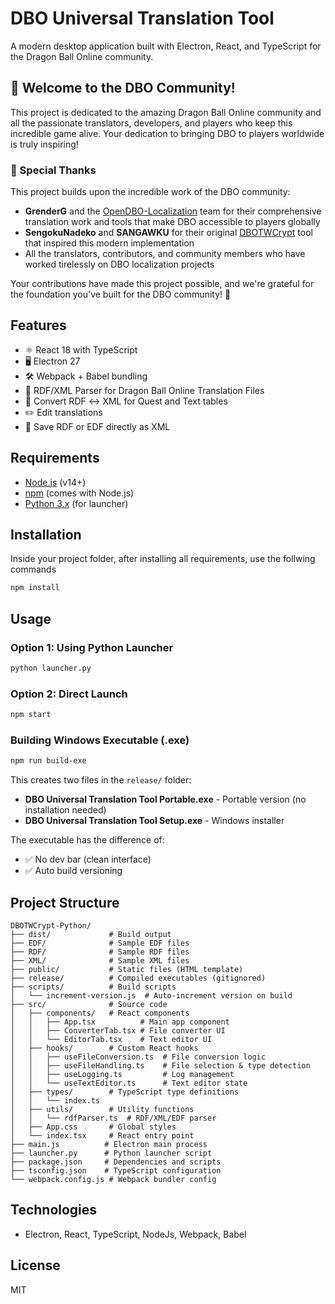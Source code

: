 # DBO Universal Translation Tool

A modern desktop application built with Electron, React, and TypeScript for the Dragon Ball Online community.

## 🐉 Welcome to the DBO Community!

This project is dedicated to the amazing Dragon Ball Online community and all the passionate translators, developers, and players who keep this incredible game alive. Your dedication to bringing DBO to players worldwide is truly inspiring!

### 🙏 Special Thanks

This project builds upon the incredible work of the DBO community:

- **GrenderG** and the [OpenDBO-Localization](https://github.com/OpenDBO/OpenDBO-Localization) team for their comprehensive translation work and tools that make DBO accessible to players globally
- **SengokuNadeko** and **SANGAWKU** for their original [DBOTWCrypt](https://github.com/keykk/DBOTWCrypt) tool that inspired this modern implementation
- All the translators, contributors, and community members who have worked tirelessly on DBO localization projects

Your contributions have made this project possible, and we're grateful for the foundation you've built for the DBO community! 🚀

## Features

- ⚛️  React 18 with TypeScript
- 🖥️  Electron 27
- 🛠️  Webpack + Babel bundling
- 📄 RDF/XML Parser for Dragon Ball Online Translation Files
- 🔁 Convert RDF ↔️ XML for Quest and Text tables
- ✏️  Edit translations
- 💾 Save RDF or EDF directly as XML

## Requirements

- [Node.js](https://nodejs.org/) (v14+)
- [npm](https://www.npmjs.com/) (comes with Node.js)
- [Python 3.x](https://www.python.org/downloads/) (for launcher)

## Installation

Inside your project folder, after installing all requirements, use the follwing commands

```bash
npm install
```

## Usage

### Option 1: Using Python Launcher
```bash
python launcher.py
```

### Option 2: Direct Launch
```bash
npm start
```

### Building Windows Executable (.exe)
```bash
npm run build-exe
```

This creates two files in the `release/` folder:
- **DBO Universal Translation Tool Portable.exe** - Portable version (no installation needed)
- **DBO Universal Translation Tool Setup.exe** - Windows installer

The executable has the difference of:
- ✅ No dev bar (clean interface)
- ✅ Auto build versioning

## Project Structure

```
DBOTWCrypt-Python/
├── dist/             # Build output
├── EDF/              # Sample EDF files
├── RDF/              # Sample RDF files
├── XML/              # Sample XML files
├── public/           # Static files (HTML template)
├── release/          # Compiled executables (gitignored)
├── scripts/          # Build scripts
│   └── increment-version.js  # Auto-increment version on build
├── src/              # Source code
│   ├── components/   # React components
│   │   ├── App.tsx          # Main app component
│   │   ├── ConverterTab.tsx # File converter UI
│   │   └── EditorTab.tsx    # Text editor UI
│   ├── hooks/        # Custom React hooks
│   │   ├── useFileConversion.ts  # File conversion logic
│   │   ├── useFileHandling.ts    # File selection & type detection
│   │   ├── useLogging.ts         # Log management
│   │   └── useTextEditor.ts      # Text editor state
│   ├── types/        # TypeScript type definitions
│   │   └── index.ts
│   ├── utils/        # Utility functions
│   │   └── rdfParser.ts  # RDF/XML/EDF parser
│   ├── App.css       # Global styles
│   └── index.tsx     # React entry point
├── main.js          # Electron main process
├── launcher.py      # Python launcher script
├── package.json     # Dependencies and scripts
├── tsconfig.json    # TypeScript configuration
└── webpack.config.js # Webpack bundler config
```

## Technologies

- Electron, React, TypeScript, NodeJs, Webpack, Babel

## License

MIT
